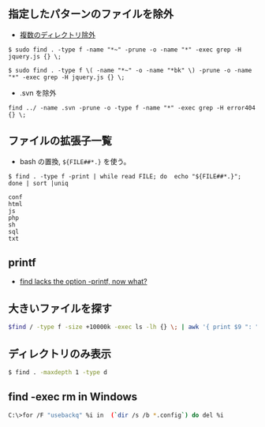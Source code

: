 ## 指定したパターンのファイルを除外

- [複数のディレクトリ除外](https://gist.github.com/kiyotune/3825822)

```
$ sudo find . -type f -name "*~" -prune -o -name "*" -exec grep -H jquery.js {} \;
```

```
$ sudo find . -type f \( -name "*~" -o -name "*bk" \) -prune -o -name "*" -exec grep -H jquery.js {} \;
```

- .svn を除外

```
find ../ -name .svn -prune -o -type f -name "*" -exec grep -H error404 {} \;
```

## ファイルの拡張子一覧
- bash の置換, `${FILE##*.}` を使う。

```
$ find . -type f -print | while read FILE; do  echo "${FILE##*.}"; done | sort |uniq

conf
html
js
php
sh
sql
txt
```

## printf

- [find lacks the option -printf, now what?](http://stackoverflow.com/questions/752818/find-lacks-the-option-printf-now-what)

## 大きいファイルを探す

~~~bash
$find / -type f -size +10000k -exec ls -lh {} \; | awk '{ print $9 ": " $5 }'
~~~

## ディレクトリのみ表示

~~~bash
$ find . -maxdepth 1 -type d
~~~

## find -exec rm in Windows

~~~bash
C:\>for /F "usebackq" %i in  (`dir /s /b *.config`) do del %i
~~~

